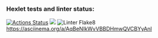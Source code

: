 ### Hexlet tests and linter status:
[![Actions Status](https://github.com/KMCH80/python-project-lvl1/workflows/hexlet-check/badge.svg)](https://github.com/KMCH80/python-project-lvl1/actions)
<a href="https://codeclimate.com/github/KMCH80/python-project-lvl1/maintainability"><img src="https://api.codeclimate.com/v1/badges/191b13b46ba31919513d/maintainability" /></a>
![Linter Flake8](https://github.com/KMCH80/python-project-lvl1/workflows/Linter%20Flake8/badge.svg)
https://asciinema.org/a/AqBeNIkWvVBBDHmwQVCBYyAnI
